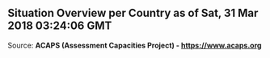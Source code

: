 ## Situation Overview per Country as of Sat, 31 Mar 2018 03:24:06 GMT

Source: **ACAPS (Assessment Capacities Project) - https://www.acaps.org**